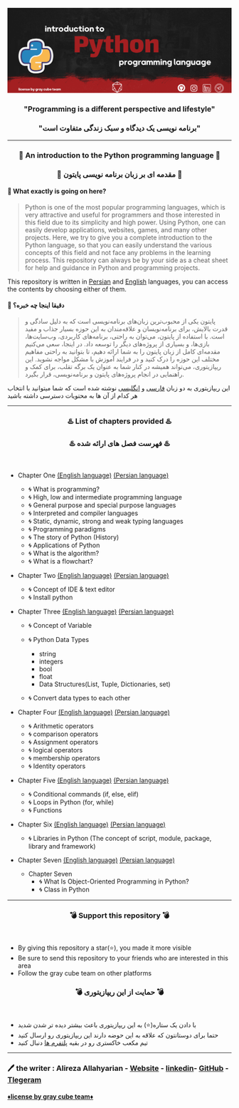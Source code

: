 
![Alt text](src/F3.png)

<h3 align="center">"Programming is a different perspective and lifestyle"</h3>
<h3 align="center">"برنامه نویسی یک دیدگاه و سبک زندگی متفاوت است"</h3>

***

<h3 align="center">💢 An introduction to the Python programming language 💢</h3>
<h3 align="center">💢 مقدمه ای بر زبان برنامه نویسی پایتون 💢</h3>

#### 🔷 What exactly is going on here?
> Python is one of the most popular programming languages, which is very attractive and useful for programmers and those interested in this field due to its simplicity and high power. Using Python, one can easily develop applications, websites, games, and many other projects.
Here, we try to give you a complete introduction to the Python language, so that you can easily understand the various concepts of this field and not face any problems in the learning process.
This repository can always be by your side as a cheat sheet for help and guidance in Python and programming projects.

This repository is written in [Persian](https://github.com/graymicro/introduction-to-the-Python-programming-language/tree/master/Persian%20language) and [English](https://github.com/graymicro/introduction-to-the-Python-programming-language/tree/master/English%20language) languages, you can access the contents by choosing either of them.

#### 🔷 دقیقا اینجا چه خبره؟
> پایتون یکی از محبوب‌ترین زبان‌های برنامه‌نویسی است که به دلیل سادگی و قدرت بالایش، برای برنامه‌نویسان و علاقه‌مندان به این حوزه بسیار جذاب و مفید است. با استفاده از پایتون، می‌توان به راحتی، برنامه‌های کاربردی، وب‌سایت‌ها، بازی‌ها، و بسیاری از پروژه‌های دیگر را توسعه داد.
در اینجا، سعی می‌کنیم مقدمه‌ای کامل از زبان پایتون را به شما ارائه دهیم، تا بتوانید به راحتی مفاهیم مختلف این حوزه را درک کنید و در فرایند آموزش با مشکل مواجه نشوید.
این ریپازیتوری، می‌تواند همیشه در کنار شما به عنوان یک برگه تقلب، برای کمک و راهنمایی در انجام پروژه‌های پایتون و برنامه‌نویسی، قرار بگیرد.

این ریپازیتوری به دو زبان [فارسی](https://github.com/graymicro/introduction-to-the-Python-programming-language/tree/master/Persian%20language) و [انگلیسی](https://github.com/graymicro/introduction-to-the-Python-programming-language/tree/master/English%20language) نوشته شده است که شما میتوانید با انتخاب هر کدام از آن ها به محتویات دسترسی داشته باشید 


***

<h3 align="center">♨️ List of chapters provided ♨️</h3>
<h3 align="center">♨️ فهرست فصل های ارائه شده ♨️</h3>
<br />


- Chapter One [(English language)](https://github.com/graymicro/introduction-to-the-Python-programming-language/tree/master/English%20language/Chapter%20One)  [(Persian language)](https://github.com/graymicro/introduction-to-the-Python-programming-language/tree/master/Persian%20language/Chapter%20One)

  -  🌀 What is programming?
  -  🌀 High, low and intermediate programming language
  -  🌀 General purpose and special purpose languages
  -  🌀 Interpreted and compiler languages
  -  🌀 Static, dynamic, strong and weak typing languages
  -  🌀 Programming paradigms
  -  🌀 The story of Python (History)
  -  🌀 Applications of Python
  -  🌀 What is the algorithm? 
  -  🌀 What is a flowchart?

- Chapter Two [(English language)](https://github.com/graymicro/introduction-to-the-Python-programming-language/tree/master/English%20language/Chapter%20Two)  [(Persian language)](https://github.com/graymicro/introduction-to-the-Python-programming-language/tree/master/Persian%20language/Chapter%20Two)

  -  🌀 Concept of IDE & text editor
  -  🌀 Install python 

- Chapter Three [(English language)](https://github.com/graymicro/introduction-to-the-Python-programming-language/tree/master/English%20language/Chapter%20Three)  [(Persian language)](https://github.com/graymicro/introduction-to-the-Python-programming-language/tree/master/Persian%20language/Chapter%20Three)

  -  🌀 Concept of Variable 
  -  🌀 Python Data Types
  
     - string 
     - integers 
     - bool 
     - float
     - Data Structures(List, Tuple, Dictionaries, set)
     
   - 🌀 Convert data types to each other
  
- Chapter Four [(English language)](https://github.com/graymicro/introduction-to-the-Python-programming-language/tree/master/English%20language/Chapter%20Four/Operators)  [(Persian language)](https://github.com/graymicro/introduction-to-the-Python-programming-language/tree/master/Persian%20language/Chapter%20Four/Operators)


  -  🌀 Arithmetic operators 
  -  🌀 comparison operators
  -  🌀 Assignment operators
  -  🌀 logical operators 
  -  🌀 membership operators
  -  🌀 Identity operators 

- Chapter Five [(English language)](https://github.com/graymicro/introduction-to-the-Python-programming-language/tree/master/English%20language/Chapter%20Five)  [(Persian language)](https://github.com/graymicro/introduction-to-the-Python-programming-language/tree/master/Persian%20language/Chapter%20Five)


  - 🌀 Conditional commands (if, else, elif)
  - 🌀 Loops in Python (for, while)
  - 🌀 Functions 

- Chapter Six [(English language)](https://github.com/graymicro/introduction-to-the-Python-programming-language/tree/master/English%20language/Chapter%20Six)  [(Persian language)](https://github.com/graymicro/introduction-to-the-Python-programming-language/tree/master/Persian%20language/Chapter%20Six)


  - 🌀 Libraries in Python (The concept of script, module, package, library and framework)

- Chapter Seven [(English language)](https://github.com/graymicro/introduction-to-the-Python-programming-language/tree/master/English%20language/Chapter%20One)  [(Persian language)](https://github.com/graymicro/introduction-to-the-Python-programming-language/tree/master/Persian%20language/Chapter%20One)

  - Chapter Seven 
    - 🌀 What Is Object-Oriented Programming in Python?
    - 🌀 Class in Python

***

<h3 align="center">💣 Support this repository 💣</h3>
<br />

- By giving this repository a star(⭐️), you made it more visible
- Be sure to send this repository to your friends who are interested in this area
- Follow the gray cube team on other platforms

<h3 align="center">💣 حمایت از این ریپازیتوری 💣</h3>
<br />

- با دادن یک ستاره(⭐️) به این ریپازیتوری باعث بیشتر دیده تر شدن شدید
- حتما برای دوستانتون که علاقه به این حوضه دارند این ریپازیتوری رو ارسال کنید 
- تیم مکعب خاکستری رو در بقیه [پلتفرم ها](https://graycubeteam.github.io/) دنبال کنید 

***
### 🖊 the writer : Alireza Allahyarian - [Website](http://microhex.info/) - [linkedin](https://www.linkedin.com/in/alireza-allahyarian-658658258/)- [GitHub](https://github.com/graymicro) - [Tlegeram](https://t.me/graycubeteam) 

#### **[♦️license by gray cube team♦️](graycubeteam.github.io)**



